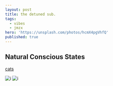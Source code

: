 ```yaml
---
layout: post
title: the detuned sub.
tags:
  - vibes
  - jmzx
hero: 'https://unsplash.com/photos/hcmX4pgVhfQ'
published: true
---
```

## Natural Conscious States


[cats](2019-01-01-cats.md)

![i](https://xjmzx.github.com/images/me.png)
![i](https://octodex.github.com/images/yaktocat.png)
